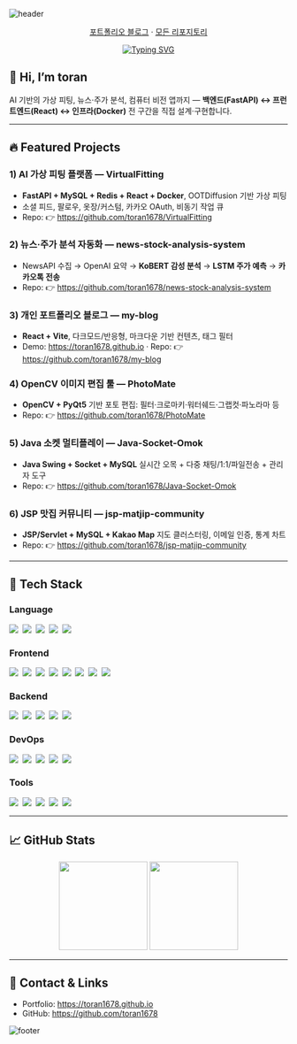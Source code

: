 <!-- 헤더 배너 -->
![header](https://capsule-render.vercel.app/api?type=waving&color=0:7F7FD5,50:86A8E7,100:91EAE4&height=180&section=header&text=toran%20(Seonbin)%20%7C%20Full-Stack%20Dev&fontSize=26&fontColor=ffffff)

<p align="center">
  <a href="https://toran1678.github.io/my-blog/">포트폴리오 블로그</a> ·
  <a href="https://github.com/toran1678?tab=repositories">모든 리포지토리</a>
</p>

<p align="center">
  <a href="https://readme-typing-svg.demolab.com">
    <img
      src="https://readme-typing-svg.demolab.com/?font=Fira+Code&weight=500&pause=1200&center=true&vCenter=true&width=640&lines=Build+things+people+use;Readable+code%2C+Reliable+systems%2C+Delightful+UX;Type-safe+frontends+%26+scalable+APIs;Ship+small%2C+learn+fast&v=2"
      alt="Typing SVG"
    />
  </a>
</p>

## 👋 Hi, I’m **toran**  
AI 기반의 가상 피팅, 뉴스·주가 분석, 컴퓨터 비전 앱까지 — **백엔드(FastAPI) ↔ 프런트엔드(React) ↔ 인프라(Docker)** 전 구간을 직접 설계·구현합니다.  

---

## 🔥 Featured Projects

### 1) AI 가상 피팅 플랫폼 — **VirtualFitting**
- **FastAPI + MySQL + Redis + React + Docker**, OOTDiffusion 기반 가상 피팅
- 소셜 피드, 팔로우, 옷장/커스텀, 카카오 OAuth, 비동기 작업 큐  
- Repo: 👉 <https://github.com/toran1678/VirtualFitting>

### 2) 뉴스·주가 분석 자동화 — **news-stock-analysis-system**
- NewsAPI 수집 → OpenAI 요약 → **KoBERT 감성 분석** → **LSTM 주가 예측** → **카카오톡 전송**
- Repo: 👉 <https://github.com/toran1678/news-stock-analysis-system>

### 3) 개인 포트폴리오 블로그 — **my-blog**
- **React + Vite**, 다크모드/반응형, 마크다운 기반 컨텐츠, 태그 필터  
- Demo: <https://toran1678.github.io> · Repo: 👉 <https://github.com/toran1678/my-blog>

### 4) OpenCV 이미지 편집 툴 — **PhotoMate**
- **OpenCV + PyQt5** 기반 포토 편집: 필터·크로마키·워터쉐드·그랩컷·파노라마 등
- Repo: 👉 <https://github.com/toran1678/PhotoMate>

### 5) Java 소켓 멀티플레이 — **Java-Socket-Omok**
- **Java Swing + Socket + MySQL** 실시간 오목 + 다중 채팅/1:1/파일전송 + 관리자 도구
- Repo: 👉 <https://github.com/toran1678/Java-Socket-Omok>

### 6) JSP 맛집 커뮤니티 — **jsp-matjip-community**
- **JSP/Servlet + MySQL + Kakao Map** 지도 클러스터링, 이메일 인증, 통계 차트
- Repo: 👉 <https://github.com/toran1678/jsp-matjip-community>

---

## 🧰 Tech Stack

### Language
<p>
  <img src="https://img.shields.io/badge/TypeScript-3178C6?style=for-the-badge&logo=typescript&logoColor=white" />&nbsp;
  <img src="https://img.shields.io/badge/JavaScript-F7DF1E?style=for-the-badge&logo=javascript&logoColor=black" />&nbsp;
  <img src="https://img.shields.io/badge/Python-3776AB?style=for-the-badge&logo=python&logoColor=white" />&nbsp;
  <img src="https://img.shields.io/badge/Java-ED8B00?style=for-the-badge&logo=openjdk&logoColor=white" />&nbsp;
  <img src="https://img.shields.io/badge/C-A8B9CC?style=for-the-badge&logo=c&logoColor=white" />
</p>

### Frontend
<p>
  <img src="https://img.shields.io/badge/React-20232A?style=for-the-badge&logo=react&logoColor=61DAFB" />&nbsp;
  <img src="https://img.shields.io/badge/Next.js-000000?style=for-the-badge&logo=nextdotjs&logoColor=white" />&nbsp;
  <img src="https://img.shields.io/badge/Vite-646CFF?style=for-the-badge&logo=vite&logoColor=white" />&nbsp;
  <img src="https://img.shields.io/badge/HTML-E34F26?style=for-the-badge&logo=html5&logoColor=white" />&nbsp;
  <img src="https://img.shields.io/badge/CSS-1572B6?style=for-the-badge&logo=css3&logoColor=white" />&nbsp;
  <img src="https://img.shields.io/badge/Sass-CC6699?style=for-the-badge&logo=sass&logoColor=white" />&nbsp;
  <img src="https://img.shields.io/badge/Tailwind%20CSS-06B6D4?style=for-the-badge&logo=tailwindcss&logoColor=white" />&nbsp;
  <img src="https://img.shields.io/badge/Responsive%20Design-FF6A88?style=for-the-badge" />
</p>

### Backend
<p>
  <img src="https://img.shields.io/badge/Node.js-339933?style=for-the-badge&logo=nodedotjs&logoColor=white" />&nbsp;
  <img src="https://img.shields.io/badge/Express-000000?style=for-the-badge&logo=express&logoColor=white" />&nbsp;
  <img src="https://img.shields.io/badge/FastAPI-009688?style=for-the-badge&logo=fastapi&logoColor=white" />&nbsp;
  <img src="https://img.shields.io/badge/RESTful%20API-FE7A16?style=for-the-badge" />&nbsp;
  <img src="https://img.shields.io/badge/GraphQL-E10098?style=for-the-badge&logo=graphql&logoColor=white" />
</p>

### DevOps
<p>
  <img src="https://img.shields.io/badge/Docker-2496ED?style=for-the-badge&logo=docker&logoColor=white" />&nbsp;
  <img src="https://img.shields.io/badge/Redis-DC382D?style=for-the-badge&logo=redis&logoColor=white" />&nbsp;
  <img src="https://img.shields.io/badge/Git-F05032?style=for-the-badge&logo=git&logoColor=white" />&nbsp;
  <img src="https://img.shields.io/badge/GitHub-181717?style=for-the-badge&logo=github&logoColor=white" />&nbsp;
  <img src="https://img.shields.io/badge/CI%2FCD-0A66C2?style=for-the-badge" />
</p>

### Tools
<p>
  <img src="https://img.shields.io/badge/Figma-F24E1E?style=for-the-badge&logo=figma&logoColor=white" />&nbsp;
  <img src="https://img.shields.io/badge/Blender-F5792A?style=for-the-badge&logo=blender&logoColor=white" />&nbsp;
  <img src="https://img.shields.io/badge/VS%20Code-007ACC?style=for-the-badge&logo=visualstudiocode&logoColor=white" />&nbsp;
  <img src="https://img.shields.io/badge/Webpack-8DD6F9?style=for-the-badge&logo=webpack&logoColor=1b1b1b" />&nbsp;
  <img src="https://img.shields.io/badge/UI%2FUX-9B59B6?style=for-the-badge" />
</p>

---

## 📈 GitHub Stats

<p align="center">
  <img src="https://github-readme-stats.vercel.app/api?username=toran1678&show_icons=true&theme=radical" height="160" />
  <img src="https://github-readme-stats.vercel.app/api/top-langs/?username=toran1678&layout=compact&theme=radical" height="160" />
</p>

---

## 💬 Contact & Links
- Portfolio: <https://toran1678.github.io>
- GitHub: <https://github.com/toran1678>

<!-- 푸터 배너 -->
![footer](https://capsule-render.vercel.app/api?type=waving&color=0:91EAE4,50:86A8E7,100:7F7FD5&height=120&section=footer)
